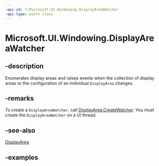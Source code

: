 ```yaml
---
-api-id: T:Microsoft.UI.Windowing.DisplayAreaWatcher
-api-type: winrt class
---
```


# Microsoft.UI.Windowing.DisplayAreaWatcher

<!--
public sealed class DisplayAreaWatcher
-->

## -description

Enumerates display areas and raises events when the collection of display areas or the configuration of an individual `DisplayArea` changes.

## -remarks

To create a `DisplayAreaWatcher`, call [DisplayArea.CreateWatcher](displayarea_createwatcher_1506431823.md). You must create the `DisplayAreaWatcher` on a UI thread.

## -see-also

[DisplayArea](displayarea.md)

## -examples
